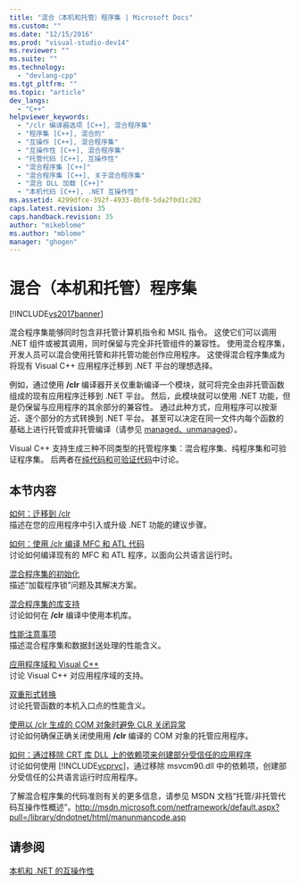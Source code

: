 ```yaml
---
title: "混合（本机和托管）程序集 | Microsoft Docs"
ms.custom: ""
ms.date: "12/15/2016"
ms.prod: "visual-studio-dev14"
ms.reviewer: ""
ms.suite: ""
ms.technology: 
  - "devlang-cpp"
ms.tgt_pltfrm: ""
ms.topic: "article"
dev_langs: 
  - "C++"
helpviewer_keywords: 
  - "/clr 编译器选项 [C++], 混合程序集"
  - "程序集 [C++], 混合的"
  - "互操作 [C++], 混合程序集"
  - "互操作性 [C++], 混合程序集"
  - "托管代码 [C++], 互操作性"
  - "混合程序集 [C++]"
  - "混合程序集 [C++], 关于混合程序集"
  - "混合 DLL 加载 [C++]"
  - "本机代码 [C++], .NET 互操作性"
ms.assetid: 4299dfce-392f-4933-8bf0-5da2f0d1c282
caps.latest.revision: 35
caps.handback.revision: 35
author: "mikeblome"
ms.author: "mblome"
manager: "ghogen"
---
```

# 混合（本机和托管）程序集
[!INCLUDE[vs2017banner](../assembler/inline/includes/vs2017banner.md)]

混合程序集能够同时包含非托管计算机指令和 MSIL 指令。  这使它们可以调用 .NET 组件或被其调用，同时保留与完全非托管组件的兼容性。  使用混合程序集，开发人员可以混合使用托管和非托管功能创作应用程序。  这使得混合程序集成为将现有 Visual C\+\+ 应用程序迁移到 .NET 平台的理想选择。  
  
 例如，通过使用 **\/clr** 编译器开关仅重新编译一个模块，就可将完全由非托管函数组成的现有应用程序迁移到 .NET 平台。  然后，此模块就可以使用 .NET 功能，但是仍保留与应用程序的其余部分的兼容性。  通过此种方式，应用程序可以按渐近、逐个部分的方式转换到 .NET 平台。  甚至可以决定在同一文件内每个函数的基础上进行托管或非托管编译（请参见 [managed、unmanaged](../preprocessor/managed-unmanaged.md)）。  
  
 Visual C\+\+ 支持生成三种不同类型的托管程序集：混合程序集、纯程序集和可验证程序集。  后两者在[纯代码和可验证代码](../dotnet/pure-and-verifiable-code-cpp-cli.md)中讨论。  
  
## 本节内容  
 [如何：迁移到 \/clr](../dotnet/how-to-migrate-to-clr.md)  
 描述在您的应用程序中引入或升级 .NET 功能的建议步骤。  
  
 [如何：使用 \/clr 编译 MFC 和 ATL 代码](../dotnet/how-to-compile-mfc-and-atl-code-by-using-clr.md)  
 讨论如何编译现有的 MFC 和 ATL 程序，以面向公共语言运行时。  
  
 [混合程序集的初始化](../dotnet/initialization-of-mixed-assemblies.md)  
 描述“加载程序锁”问题及其解决方案。  
  
 [混合程序集的库支持](../dotnet/library-support-for-mixed-assemblies.md)  
 讨论如何在 **\/clr** 编译中使用本机库。  
  
 [性能注意事项](../dotnet/performance-considerations-for-interop-cpp.md)  
 描述混合程序集和数据封送处理的性能含义。  
  
 [应用程序域和 Visual C\+\+](../dotnet/application-domains-and-visual-cpp.md)  
 讨论 Visual C\+\+ 对应用程序域的支持。  
  
 [双重形式转换](../dotnet/double-thunking-cpp.md)  
 讨论托管函数的本机入口点的性能含义。  
  
 [使用以 \/clr 生成的 COM 对象时避免 CLR 关闭异常](../dotnet/avoiding-exceptions-on-clr-shutdown-when-consuming-com-objects-built-with-clr.md)  
 讨论如何确保正确关闭使用用 **\/clr** 编译的 COM 对象的托管应用程序。  
  
 [如何：通过移除 CRT 库 DLL 上的依赖项来创建部分受信任的应用程序](../dotnet/create-a-partially-trusted-application.md)  
 讨论如何使用 [!INCLUDE[vcprvc](../build/includes/vcprvc_md.md)]，通过移除 msvcm90.dll 中的依赖项，创建部分受信任的公共语言运行时应用程序。  
  
 了解混合程序集的代码准则有关的更多信息，请参见 MSDN 文档“托管\/非托管代码互操作性概述”。[http:\/\/msdn.microsoft.com\/netframework\/default.aspx?pull\=\/library\/dndotnet\/html\/manunmancode.asp](http://msdn.microsoft.com/netframework/default.aspx?pull=/library/dndotnet/html/manunmancode.asp)  
  
## 请参阅  
 [本机和 .NET 的互操作性](../dotnet/native-and-dotnet-interoperability.md)